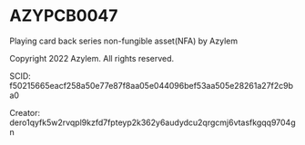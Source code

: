 # AZYPCB0047
Playing card back series non-fungible asset(NFA) by Azylem

Copyright 2022 Azylem. All rights reserved.

SCID: f50215665eacf258a50e77e87f8aa05e044096bef53aa505e28261a27f2c9ba0

Creator: dero1qyfk5w2rvqpl9kzfd7fpteyp2k362y6audydcu2qrgcmj6vtasfkgqq9704gn

